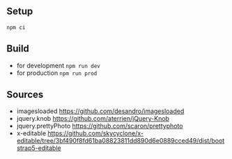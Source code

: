 ## Setup

`npm ci`

## Build

- for development
  `npm run dev`
- for production
  `npm run prod`

## Sources

- imagesloaded
  https://github.com/desandro/imagesloaded
- jquery.knob
  https://github.com/aterrien/jQuery-Knob
- jquery.prettyPhoto
  https://github.com/scaron/prettyphoto
- x-editable
  https://github.com/skycyclone/x-editable/tree/3bf490f8fd61ba08823811dd890d6e0889cced49/dist/bootstrap5-editable
